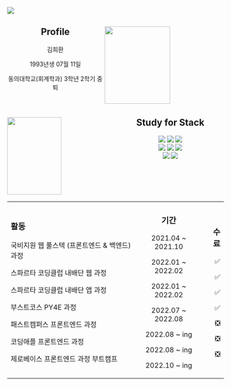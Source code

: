 
<img src="https://capsule-render.vercel.app/api?type=waving&color=auto&height=200&section=header&text=지속적으로%20배우고%20%싶은%20개발자&fontSize=60&animation=twinkling" />

<div>
  <img align='right' width=55% height=180px src="https://github-readme-stats.vercel.app/api?username=blankcodestack&theme=Defalt&hide_border=false&count_private=true&show_icons=true&custom_title=GitHub%20Stats"/>
  <div align='center'>
    <h2>Profile</h2>
    <p>김희환</p>
    <p>1993년생 07월 11일</p>
    <p> 동의대학교(회계학과) 3학년 2학기 중퇴<p>
  </div>
</div>
<br />
<div>
  <img align='left' width=50% height=180px src="https://github-readme-stats.vercel.app/api/top-langs/?username=BlankCodeStack&langs_count=8&layout=compact"/>
  <div align='center'>   
    <h2>Study for Stack</h2> 
    <img  src="https://img.shields.io/badge/HTML5-E34F26?style=flat&logo=HTML5&logoColor=white" /> 
    <img  src="https://img.shields.io/badge/CSS-1572B6?style=flat&logo=CSS3&logoColor=white" /> 
    <img  src="https://img.shields.io/badge/JavaScript-F7DF1E?style=flat&logo=JavaScript&logoColor=white" /> <br/>
    <img  src="https://img.shields.io/badge/TypeScript-3178C6?style=flat&logo=TypeScript&logoColor=white" /> 
    <img  src="https://img.shields.io/badge/Node.js-339933?style=flat&logo=Node.js&logoColor=white" /> 
    <img  src="https://img.shields.io/badge/React-61DAFB?style=flat&logo=React&logoColor=white" /> <br/>
    <img  src="https://img.shields.io/badge/Vue.js-4FC08D?style=flat&logo=Vue.js&logoColor=white" /> 
    <img  src="https://img.shields.io/badge/Python-3776AB?style=flat&logo=Python&logoColor=white" />
  </div>
</div>

<br />



<div>
<table  align='right' width=100%>
  <tr>
    <td align='left'>
    <h3>활동</h3>
    <p>국비지원 웹 풀스텍 (프론트엔드 & 백엔드)과정 </p>
    <p>스파르타 코딩클럽 내배단 웹 과정 </p>
    <p>스파르타 코딩클럽 내배단 앱 과정 </p>
    <p>부스트코스 PY4E 과정 </p>
    <p>패스트캠퍼스 프론트엔드 과정 </p>
    <p>코딩애플 프론트엔드 과정</p>
    <p>제로베이스 프론트엔드 과정 부트캠프 </p>
    </td>
    <td align='center'>
    <h3>기간</h3>
    <p> 2021.04 ~ 2021.10 </p>
    <p> 2022.01 ~ 2022.02 </p>
    <p> 2022.01 ~ 2022.02 </p>
    <p> 2022.07 ~ 2022.08 </p>
    <p> 2022.08 ~ ing </p>
    <p> 2022.08 ~ ing </p>
    <p> 2022.10 ~ ing </p>
    </td>
    <td align='right'>
    <h3> 수료</h3>
    <p>✅</p>
    <p>✅</p>
    <p>✅</p>
    <p>✅</p>
    <p>❎</p>
    <p>❎</p>
    <p>❎</p>
    </td>
  </tr>
<table>
</div>
